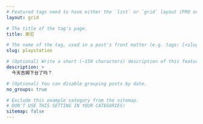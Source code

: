 ```yaml
---
# Featured tags need to have either the `list` or `grid` layout (PRO only).
layout: grid

# The title of the tag's page.
title: 索尼

# The name of the tag, used in a post's front matter (e.g. tags: [<slug>]).
slug: playstation

# (Optional) Write a short (~150 characters) description of this featured tag.
description: >
  今天吉姆下台了吗？

# (Optional) You can disable grouping posts by date.
no_groups: true

# Exclude this example category from the sitemap.
# DON'T USE THIS SETTING IN YOUR CATEGORIES!
sitemap: false
---
```

